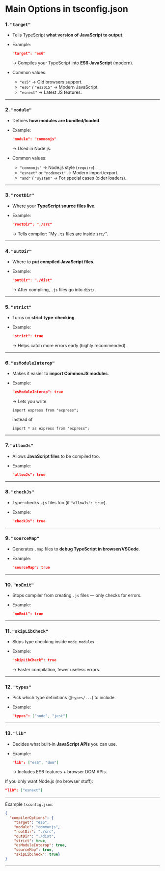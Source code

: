 # Main Options in tsconfig.json

### 1. `"target"`

- Tells TypeScript **what version of JavaScript to output**.
- Example:
    
    ```json
    "target": "es6"
    
    ```
    
    → Compiles your TypeScript into **ES6 JavaScript** (modern).
    
- Common values:
    - `"es5"` → Old browsers support.
    - `"es6"` / `"es2015"` → Modern JavaScript.
    - `"esnext"` → Latest JS features.

---

### 2. `"module"`

- Defines **how modules are bundled/loaded**.
- Example:
    
    ```json
    "module": "commonjs"
    
    ```
    
    → Used in Node.js.
    
- Common values:
    - `"commonjs"` → Node.js style (`require`).
    - `"esnext"` or `"nodenext"` → Modern import/export.
    - `"amd"` / `"system"` → For special cases (older loaders).

---

### 3. `"rootDir"`

- Where your **TypeScript source files live**.
- Example:
    
    ```json
    "rootDir": "./src"
    
    ```
    
    → Tells compiler: "My `.ts` files are inside `src/`".
    

---

### 4. `"outDir"`

- Where to **put compiled JavaScript files**.
- Example:
    
    ```json
    "outDir": "./dist"
    
    ```
    
    → After compiling, `.js` files go into `dist/`.
    

---

### 5. `"strict"`

- Turns on **strict type-checking**.
- Example:
    
    ```json
    "strict": true
    
    ```
    
    → Helps catch more errors early (highly recommended).
    

---

### 6. `"esModuleInterop"`

- Makes it easier to **import CommonJS modules**.
- Example:
    
    ```json
    "esModuleInterop": true
    
    ```
    
    → Lets you write:
    
    ```tsx
    import express from "express";
    
    ```
    
    instead of
    
    ```tsx
    import * as express from "express";
    
    ```
    

---

### 7. `"allowJs"`

- Allows **JavaScript files** to be compiled too.
- Example:
    
    ```json
    "allowJs": true
    
    ```
    

---

### 8. `"checkJs"`

- Type-checks `.js` files too (if `"allowJs": true`).
- Example:
    
    ```json
    "checkJs": true
    
    ```
    

---

### 9. `"sourceMap"`

- Generates `.map` files to **debug TypeScript in browser/VSCode**.
- Example:
    
    ```json
    "sourceMap": true
    
    ```
    

---

### 10. `"noEmit"`

- Stops compiler from creating `.js` files — only checks for errors.
- Example:
    
    ```json
    "noEmit": true
    
    ```
    

---

### 11. `"skipLibCheck"`

- Skips type checking inside `node_modules`.
- Example:
    
    ```json
    "skipLibCheck": true
    
    ```
    
    → Faster compilation, fewer useless errors.
    

---

### 12. `"types"`

- Pick which type definitions (`@types/...`) to include.
- Example:
    
    ```json
    "types": ["node", "jest"]
    
    ```
    

---

### 13. `"lib"`

- Decides what built-in **JavaScript APIs** you can use.
- Example:
    
    ```json
    "lib": ["es6", "dom"]
    
    ```
    
    → Includes ES6 features + browser DOM APIs.
    

If you only want Node.js (no browser stuff):

```json
"lib": ["esnext"]

```

---

Example `tsconfig.json`:

```json
{
  "compilerOptions": {
    "target": "es6",
    "module": "commonjs",
    "rootDir": "./src",
    "outDir": "./dist",
    "strict": true,
    "esModuleInterop": true,
    "sourceMap": true,
    "skipLibCheck": true}
}

```

---

